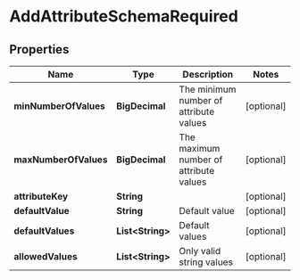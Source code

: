 

# AddAttributeSchemaRequired


## Properties

| Name | Type | Description | Notes |
|------------ | ------------- | ------------- | -------------|
|**minNumberOfValues** | **BigDecimal** | The minimum number of attribute values |  [optional] |
|**maxNumberOfValues** | **BigDecimal** | The maximum number of attribute values |  [optional] |
|**attributeKey** | **String** |  |  [optional] |
|**defaultValue** | **String** | Default value |  [optional] |
|**defaultValues** | **List&lt;String&gt;** | Default values |  [optional] |
|**allowedValues** | **List&lt;String&gt;** | Only valid string values |  [optional] |



